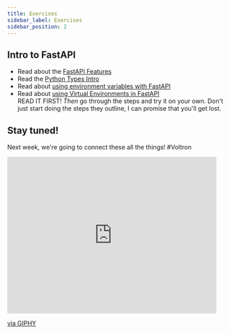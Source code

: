 ```yaml
---
title: Exercises
sidebar_label: Exercises
sidebar_position: 2
---
```


<!-- markdownlint-disable no-inline-html no-trailing-punctuation -->

## Intro to FastAPI

- Read about the [FastAPI Features](https://fastapi.tiangolo.com/features/)
- Read the [Python Types Intro](https://fastapi.tiangolo.com/python-types/)
- Read about [using environment variables with FastAPI](https://fastapi.tiangolo.com/environment-variables/)
- Read about [using Virtual Environments in FastAPI](https://fastapi.tiangolo.com/virtual-environments/)
  <br/>READ IT FIRST! _Then_ go through the steps and try it on your own.  Don't just start doing the steps they outline, I can promise that you'll get lost.

## Stay tuned!

Next week, we're going to connect these all the things! #Voltron

<iframe src="https://giphy.com/embed/YBbiSlb0IzC24" width="480" height="360" frameBorder="0" class="giphy-embed" allowFullScreen></iframe><p><a href="https://giphy.com/gifs/voltron-YBbiSlb0IzC24">via GIPHY</a></p>
